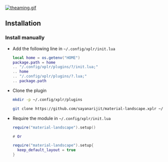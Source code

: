 [![theaming.gif](https://s3.gifyu.com/images/theaming.gif)](https://gifyu.com/image/54o0)

## Installation

### Install manually

- Add the following line in `~/.config/xplr/init.lua`

  ```lua
  local home = os.getenv("HOME")
  package.path = home
  .. "/.config/xplr/plugins/?/init.lua;"
  .. home
  .. "/.config/xplr/plugins/?.lua;"
  .. package.path
  ```

- Clone the plugin

  ```bash
  mkdir -p ~/.config/xplr/plugins

  git clone https://github.com/sayanarijit/material-landscape.xplr ~/.config/xplr/plugins/material-landscape
  ```

- Require the module in `~/.config/xplr/init.lua`

  ```lua
  require("material-landscape").setup()

  # Or

  require("material-landscape").setup{
    keep_default_layout = true
  }
  ```
